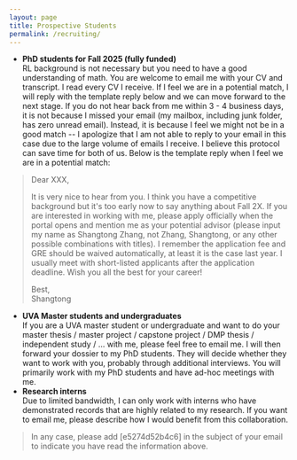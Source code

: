 ```yaml
---
layout: page 
title: Prospective Students
permalink: /recruiting/
---
```


* **PhD students for Fall 2025 (fully funded)**  
RL background is not necessary but you need to have a good understanding of math. You are welcome to email me with your CV and transcript. I read every CV I receive. If I feel we are in a potential match, I will reply with the template reply below and we can move forward to the next stage. If you do not hear back from me within 3 - 4 business days, it is not because I missed your email (my mailbox, including junk folder, has zero unread email). Instead, it is because I feel we might not be in a good match -- I apologize that I am not able to reply to your email in this case due to the large volume of emails I receive. I believe this protocol can save time for both of us. Below is the template reply when I feel we are in a potential match:
> Dear XXX,
> 
> It is very nice to hear from you. I think you have a competitive background but it's too early now to say anything about Fall 2X. If you are interested in working with me, please apply officially when the portal opens and mention me as your potential advisor (please input my name as Shangtong Zhang, not Zhang, Shangtong, or any other possible combinations with titles). I remember the application fee and GRE should be waived automatically, at least it is the case last year. I usually meet with short-listed applicants after the application deadline. Wish you all the best for your career!
>
> Best,  
> Shangtong

* **UVA Master students and undergraduates**  
If you are a UVA master student or undergraduate and want to do your master thesis / master project / capstone project / DMP thesis / independent study / ... with me, please feel free to email me. I will then forward your dossier to my PhD students. They will decide whether they want to work with you, probably through additional interviews. You will primarily work with my PhD students and have ad-hoc meetings with me.
* **Research interns**   
Due to limited bandwidth, I can only work with interns who have demonstrated records that are highly related to my research.
If you want to email me, please describe how I would benefit from this collaboration.

> In any case, please add [e5274d52b4c6] in the subject of your email to indicate you have read the information above.
